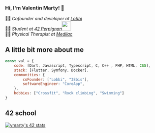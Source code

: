 ### Hi, I'm Valentin Marty! 👋

<p>👨‍💻 <em>Cofounder and developer at <a href="https://lobbi.fr">Lobbi</a></em></br>👨‍🎓 <em>Student at <a href="https://42perpignan.fr/">42 Perpignan</a></em><img src="https://media.giphy.com/media/WUlplcMpOCEmTGBtBW/giphy.gif" width="30"> </br>👨‍⚕️ <em>Physical Therapist at <a href="#">Medilac</a>
</em></p>


## A little bit more about me

```javascript
const val = {
    code: [Dart, Javascript, Typescript, C, C++ , PHP, HTML, CSS],
    stack: [Flutter, Symfony, Docker],
    communities: {
        coFounder: ["Lobbi", "38bis"],
        softwareEngineer: "CoreApp",
    },
    hobbies: ["Crossfit", "Rock climbing", "Swimming"]
}
```

## 42 school
[![vmarty's 42 stats](https://badge42.coday.fr/api/v2/cltltloa9108101p40npwmhlb/stats?cursusId=21&coalitionId=318)](https://github.com/Coday-meric/badge42)
